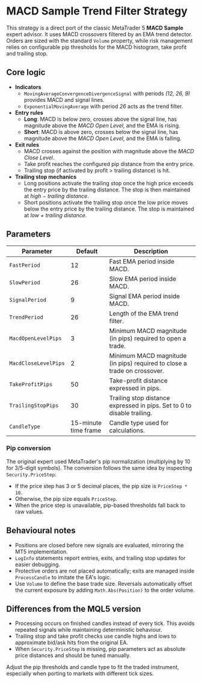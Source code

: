 # MACD Sample Trend Filter Strategy

This strategy is a direct port of the classic MetaTrader 5 **MACD Sample** expert advisor. It uses MACD crossovers filtered by an EMA trend detector. Orders are sized with the standard `Volume` property, while risk management relies on configurable pip thresholds for the MACD histogram, take profit and trailing stop.

## Core logic

- **Indicators**
  - `MovingAverageConvergenceDivergenceSignal` with periods *(12, 26, 9)* provides MACD and signal lines.
  - `ExponentialMovingAverage` with period *26* acts as the trend filter.
- **Entry rules**
  - **Long**: MACD is below zero, crosses above the signal line, has magnitude above the *MACD Open Level*, and the EMA is rising.
  - **Short**: MACD is above zero, crosses below the signal line, has magnitude above the *MACD Open Level*, and the EMA is falling.
- **Exit rules**
  - MACD crosses against the position with magnitude above the *MACD Close Level*.
  - Take profit reaches the configured pip distance from the entry price.
  - Trailing stop (if activated by profit > trailing distance) is hit.
- **Trailing stop mechanics**
  - Long positions activate the trailing stop once the high price exceeds the entry price by the trailing distance. The stop is then maintained at *high − trailing distance*.
  - Short positions activate the trailing stop once the low price moves below the entry price by the trailing distance. The stop is maintained at *low + trailing distance*.

## Parameters

| Parameter | Default | Description |
|-----------|---------|-------------|
| `FastPeriod` | 12 | Fast EMA period inside MACD. |
| `SlowPeriod` | 26 | Slow EMA period inside MACD. |
| `SignalPeriod` | 9 | Signal EMA period inside MACD. |
| `TrendPeriod` | 26 | Length of the EMA trend filter. |
| `MacdOpenLevelPips` | 3 | Minimum MACD magnitude (in pips) required to open a trade. |
| `MacdCloseLevelPips` | 2 | Minimum MACD magnitude (in pips) required to close a trade on crossover. |
| `TakeProfitPips` | 50 | Take-profit distance expressed in pips. |
| `TrailingStopPips` | 30 | Trailing stop distance expressed in pips. Set to 0 to disable trailing. |
| `CandleType` | 15-minute time frame | Candle type used for calculations. |

### Pip conversion

The original expert used MetaTrader's pip normalization (multiplying by 10 for 3/5-digit symbols). The conversion follows the same idea by inspecting `Security.PriceStep`:

- If the price step has 3 or 5 decimal places, the pip size is `PriceStep * 10`.
- Otherwise, the pip size equals `PriceStep`.
- When the price step is unavailable, pip-based thresholds fall back to raw values.

## Behavioural notes

- Positions are closed before new signals are evaluated, mirroring the MT5 implementation.
- `LogInfo` statements report entries, exits, and trailing stop updates for easier debugging.
- Protective orders are not placed automatically; exits are managed inside `ProcessCandle` to imitate the EA's logic.
- Use `Volume` to define the base trade size. Reversals automatically offset the current exposure by adding `Math.Abs(Position)` to the order volume.

## Differences from the MQL5 version

- Processing occurs on finished candles instead of every tick. This avoids repeated signals while maintaining deterministic behaviour.
- Trailing stop and take profit checks use candle highs and lows to approximate bid/ask hits from the original EA.
- When `Security.PriceStep` is missing, pip parameters act as absolute price distances and should be tuned manually.

Adjust the pip thresholds and candle type to fit the traded instrument, especially when porting to markets with different tick sizes.
